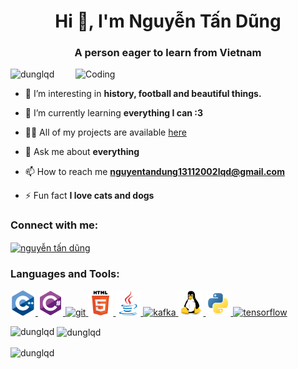 <h1 align="center">Hi 👋, I'm Nguyễn Tấn Dũng</h1>
<h3 align="center">A person eager to learn from Vietnam</h3>
<img align="right" alt="Coding" width="400" src="https://cdn.dribbble.com/users/1708816/screenshots/15637256/media/f9826f0af8a49462f048262a8502035b.gif">


<p align="left"> <img src="https://komarev.com/ghpvc/?username=dunglqd&label=Profile%20views&color=0e75b6&style=flat" alt="dunglqd" /> </p>

- 🔭 I’m interesting in **history, football and beautiful things.**

- 🌱 I’m currently learning **everything I can :3**

- 👨‍💻 All of my projects are available [here](https://github.com/Dunglqd?tab=repositories)

- 💬 Ask me about **everything**

- 📫 How to reach me **nguyentandung13112002lqd@gmail.com**

- ⚡ Fun fact **I love cats and dogs**

<h3 align="left">Connect with me:</h3>
<p align="left">
<a href="https://fb.com/nguyễn tấn dũng" target="blank"><img align="center" src="https://raw.githubusercontent.com/rahuldkjain/github-profile-readme-generator/master/src/images/icons/Social/facebook.svg" alt="nguyễn tấn dũng" height="30" width="40" /></a>
</p>

<h3 align="left">Languages and Tools:</h3>
<p align="left"> <a href="https://www.w3schools.com/cpp/" target="_blank" rel="noreferrer"> <img src="https://raw.githubusercontent.com/devicons/devicon/master/icons/cplusplus/cplusplus-original.svg" alt="cplusplus" width="40" height="40"/> </a> <a href="https://www.w3schools.com/cs/" target="_blank" rel="noreferrer"> <img src="https://raw.githubusercontent.com/devicons/devicon/master/icons/csharp/csharp-original.svg" alt="csharp" width="40" height="40"/> </a> <a href="https://git-scm.com/" target="_blank" rel="noreferrer"> <img src="https://www.vectorlogo.zone/logos/git-scm/git-scm-icon.svg" alt="git" width="40" height="40"/> </a> <a href="https://www.w3.org/html/" target="_blank" rel="noreferrer"> <img src="https://raw.githubusercontent.com/devicons/devicon/master/icons/html5/html5-original-wordmark.svg" alt="html5" width="40" height="40"/> </a> <a href="https://www.java.com" target="_blank" rel="noreferrer"> <img src="https://raw.githubusercontent.com/devicons/devicon/master/icons/java/java-original.svg" alt="java" width="40" height="40"/> </a> <a href="https://kafka.apache.org/" target="_blank" rel="noreferrer"> <img src="https://www.vectorlogo.zone/logos/apache_kafka/apache_kafka-icon.svg" alt="kafka" width="40" height="40"/> </a> <a href="https://www.linux.org/" target="_blank" rel="noreferrer"> <img src="https://raw.githubusercontent.com/devicons/devicon/master/icons/linux/linux-original.svg" alt="linux" width="40" height="40"/> </a> <a href="https://www.python.org" target="_blank" rel="noreferrer"> <img src="https://raw.githubusercontent.com/devicons/devicon/master/icons/python/python-original.svg" alt="python" width="40" height="40"/> </a> <a href="https://www.tensorflow.org" target="_blank" rel="noreferrer"> <img src="https://www.vectorlogo.zone/logos/tensorflow/tensorflow-icon.svg" alt="tensorflow" width="40" height="40"/> </a> </p>

<p><img align="left" src="https://github-readme-stats.vercel.app/api/top-langs?username=dunglqd&show_icons=true&locale=en&layout=compact" alt="dunglqd" /></p>

<p>&nbsp;<img align="center" src="https://github-readme-stats.vercel.app/api?username=dunglqd&show_icons=true&locale=en" alt="dunglqd" /></p>

<p><img align="center" src="https://github-readme-streak-stats.herokuapp.com/?user=dunglqd&" alt="dunglqd" /></p>
